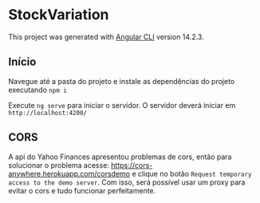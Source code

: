 # StockVariation

This project was generated with [Angular CLI](https://github.com/angular/angular-cli) version 14.2.3.

## Início
Navegue até a pasta do projeto e instale as dependências do projeto executando `npm i`

Execute `ng serve` para iniciar o servidor. O servidor deverá iniciar em `http://localhost:4200/`

## CORS
A api do Yahoo Finances apresentou problemas de cors, então para solucionar o problema acesse: https://cors-anywhere.herokuapp.com/corsdemo
e clique no botão `Request temporary access to the demo server`. Com isso, será possível usar um proxy para evitar o cors e tudo funcionar perfeitamente.


